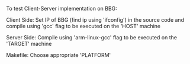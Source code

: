 To test Client-Server implementation on BBG:

Client Side: Set IP of BBG (find ip using 'ifconfig') in the source code and compile using 'gcc' flag to be executed on the 'HOST' machine

Server Side: Compile using 'arm-linux-gcc' flag to be executed on the 'TARGET' machine

Makefile: Choose appropriate 'PLATFORM'